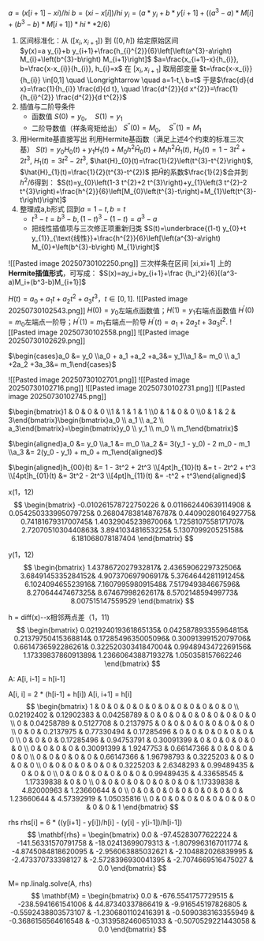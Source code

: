 
$a = (x[i+1] - xi) / hi$
$b = (xi - x[i]) / hi$
$y_{i} = (a * y_{i} + b * y[i+1] + ((a^3 - a) * M[i] + (b^3 - b) * M[i+1]) * hi**2 / 6)$


1. 区间标准化：从 \($[x_i,x_{i+1}]$\) 到 $([0,h])$
	给定原始区间  
	$y(x)=a y_{i}+b y_{i+1}+\frac{h_{i}^{2}}{6}\left[\left(a^{3}-a\right) M_{i}+\left(b^{3}-b\right) M_{i+1}\right]$
	$a=\frac{x_{i+1}-x}{h_{i}}, b=\frac{x-x_{i}}{h_{i}}, h_{i}=x$
	在 $[x_{i}, x_{i+1}]$ 取局部变量 
	$t=\frac{x-x_{i}}{h_{i}} \in[0,1] \quad \Longrightarrow \quad a=1-t,\  b=t$
	于是$\frac{d}{d x}=\frac{1}{h_{i}} \frac{d}{d t}, \quad \frac{d^{2}}{d x^{2}}=\frac{1}{h_{i}^{2}} \frac{d^{2}}{d t^{2}}$ 
2. 插值与二阶导条件
	- 函数值
		$S(0)=y_{0}, \quad S(1)=y_{1}$
	- 二阶导数值（样条弯矩给出）
		$S^{\prime \prime}(0)=M_{0}, \quad S^{\prime \prime}(1)=M_{1}$
3. 用Hermite基直接写出
	利用Hermite基函数（满足上述4个约束的标准三次基）
	$S(t)=y_{0} H_{0}(t)+y_{1} H_{1}(t)+M_{0} h^{2} \hat{H}_{0}(t)+M_{1} h^{2} \hat{H}_{1}(t),$
	$H_{0}(t)=1-3 t^{2}+2 t^{3}$,      $H_{1}(t)=3 t^{2}-2 t^{3}$, 
	$\hat{H}_{0}(t)=\frac{1}{2}\left(t^{3}-t^{2}\right)$,          $\hat{H}_{1}(t)=\frac{1}{2}(t^{3}-t^{2})$
	把$\hat{H}$的系数$\frac{1}{2}$合并到$h^2/6$得到：
	$S(t)=y_{0}\left(1-3 t^{2}+2 t^{3}\right)+y_{1}\left(3 t^{2}-2 t^{3}\right)+\frac{h^{2}}{6}\left[M_{0}\left(t^{3}-t\right)+M_{1}\left(t^{3}-t\right)\right]$
4. 整理成a,b形式
	回到$a=1-t, b=t$
	- $t^{3}-t=b^{3}-b,(1-t)^{3}-(1-t)=a^{3}-a$
	- 把线性插值项与三次修正项重新归类
		$S(t)=\underbrace{(1-t) y_{0}+t y_{1}}_{\text{线性}}+\frac{h^{2}}{6}\left[\left(a^{3}-a\right) M_{0}+\left(b^{3}-b\right) M_{1}\right]$

![[Pasted image 20250730102250.png]]
三次样条在区间 [xi​,xi+1​] 上的**Hermite插值形式**，可写成：
$S(x)=ay_i​+by_{i+1}​+\frac {h_i^2}{6}[(a^3-a)M_i+(b^3-b)M_{i+1}]$

$H(t)=a_0​+a_1​t+a_2​t^2+a_3​t^3，t∈[0,1].$
![[Pasted image 20250730102543.png]]
$H(0)=y_0​$左端点函数值；$H(1)=y_1$右端点函数值
$H^′(0)=m_0$​左端点一阶导；$H^′(1)=m_1​$右端点一阶导
$H^′(t)=a_1​+2a_2​t+3a_3​t^2.$
![[Pasted image 20250730102558.png]]
![[Pasted image 20250730102629.png]]


$\begin{cases}a_0 &= y_0 \\a_0 + a_1 +a_2 +a_3&= y_1\\a_1 &=  m_0 \\ a_1 +2a_2 +3a_3&=  m_1\end{cases}$

![[Pasted image 20250730102701.png]]
![[Pasted image 20250730102716.png]]
![[Pasted image 20250730102731.png]]
![[Pasted image 20250730102745.png]]


$\begin{bmatrix}1 & 0 & 0 & 0 \\1 & 1 & 1 & 1 \\0 & 1 & 0 & 0 \\0 & 1 & 2 & 3\end{bmatrix}\begin{bmatrix}a_0 \\ a_1 \\ a_2 \\ a_3\end{bmatrix}=\begin{bmatrix}y_0 \\ y_1 \\ m_0 \\ m_1\end{bmatrix}$

$\begin{aligned}a_0 &= y_0 \\a_1 &= m_0 \\a_2 &= 3(y_1 - y_0) - 2 m_0 - m_1 \\a_3 &= 2(y_0 - y_1) + m_0 + m_1\end{aligned}$

$\begin{aligned}h_{00}(t) &= 1 - 3t^2 + 2t^3 \\[4pt]h_{10}(t) &= t - 2t^2 + t^3 \\[4pt]h_{01}(t) &= 3t^2 - 2t^3 \\[4pt]h_{11}(t) &= -t^2 + t^3\end{aligned}$

x(1，12) 
$$
\begin{bmatrix}
-0.010261578722750226 & 0.011662440639114908 &
0.054250333995079725&
0.26804783814876787&
0.4409028016492775&
0.7418167931700745&
1.4032904523987006&
1.7258107558171707&
2.7207051030440863&
3.894103481653225&
5.130709920525158&
6.181068078187404
\end{bmatrix}
$$

y(1，12) 
$$
\begin{bmatrix}
1.4378672027932817&
2.4365906229732506&
3.6849145335284152&
4.907370697906917&
5.3764644281191245&
6.102409465523916&
7.160799598091548&
7.517949384667596&
8.27064447467325&
8.67467998262617&
8.570214859499773&
8.007515147559529
\end{bmatrix}
$$

h = diff(x)--x相邻两点差（1，11)  
$$
\begin{bmatrix}
0.021924019361865135&
0.042587893355964815&
0.21379750415368814&
0.1728549635005096&
0.30091399152079706&
0.6614736592286261&
0.32252030341847004&
0.9948943472269156&
1.1733983786091389&
1.2366064388719327&
1.050358157662246
\end{bmatrix}
$$

A:
A[i, i-1] = h[i-1]

A[i, i] = 2 * (h[i-1] + h[i])
A[i, i+1] = h[i]
$$
\begin{bmatrix}
1 & 0 & 0 & 0 & 0 & 0 & 0 & 0 & 0 & 0 & 0 & 0 \\
0.02192402 & 0.12902383 & 0.04258789 & 0 & 0 & 0 & 0 & 0 & 0 & 0 & 0 & 0 \\
0 & 0.04258789 & 0.5127708 & 0.2137975 & 0 & 0 & 0 & 0 & 0 & 0 & 0 & 0 \\
0 & 0 & 0.2137975 & 0.77330494 & 0.17285496 & 0 & 0 & 0 & 0 & 0 & 0 & 0 \\
0 & 0 & 0 & 0.17285496 & 0.94753791 & 0.30091399 & 0 & 0 & 0 & 0 & 0 & 0 \\
0 & 0 & 0 & 0 & 0.30091399 & 1.9247753 & 0.66147366 & 0 & 0 & 0 & 0 & 0 \\
0 & 0 & 0 & 0 & 0 & 0.66147366 & 1.96798793 & 0.3225203 & 0 & 0 & 0 & 0 \\
0 & 0 & 0 & 0 & 0 & 0 & 0.3225203 & 2.6348293 & 0.99489435 & 0 & 0 & 0 \\
0 & 0 & 0 & 0 & 0 & 0 & 0 & 0.99489435 & 4.33658545 & 1.17339838 & 0 & 0 \\
0 & 0 & 0 & 0 & 0 & 0 & 0 & 0 & 1.17339838 & 4.82000963 & 1.23660644 & 0 \\
0 & 0 & 0 & 0 & 0 & 0 & 0 & 0 & 0 & 1.23660644 & 4.57392919 & 1.05035816 \\
0 & 0 & 0 & 0 & 0 & 0 & 0 & 0 & 0 & 0 & 0 & 1
\end{bmatrix}
$$

rhs
rhs[i] = 6 * ((y[i+1] - y[i])/h[i] - (y[i] - y[i-1])/h[i-1])
$$
\mathbf{rhs} =
\begin{bmatrix}
0.0 &
-97.45283077622224 &
-141.56331570791758 &
-18.02413699079313 &
-1.8079963167011774 &
-4.8745084818620095 &
-2.956063885032621 &
-2.104882026839995 &
-2.473370733398127 &
-2.5728396930041395 &
-2.7074669516475027 &
0.0
\end{bmatrix}
$$

M= np.linalg.solve(A, rhs)
$$
\mathbf{M} = 
\begin{bmatrix}
0.0 & -676.5541757729515 & -238.5941661541006 & 44.87340337866419 & -9.916545197826805 & -0.5592438803573107 & -1.2306801102416391 & -0.5090383163355949 & -0.3686156564616548 & -0.3139582460651033 & -0.5070529221443058 & 0.0
\end{bmatrix}
$$
